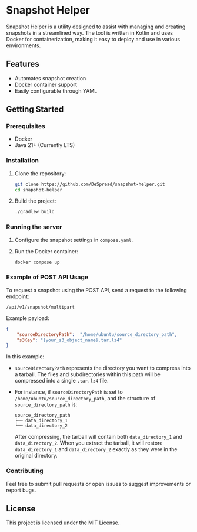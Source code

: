 # Snapshot Helper

Snapshot Helper is a utility designed to assist with managing and creating snapshots in a streamlined way.
The tool is written in Kotlin and uses Docker for containerization, making it easy to deploy and use in various environments.

## Features
- Automates snapshot creation
- Docker container support
- Easily configurable through YAML

## Getting Started

### Prerequisites
- Docker
- Java 21+ (Currently LTS)

### Installation
1. Clone the repository:
   ```bash
   git clone https://github.com/DeSpread/snapshot-helper.git
   cd snapshot-helper
   ```
2. Build the project:
   ```bash
   ./gradlew build
   ```

### Running the server

1. Configure the snapshot settings in `compose.yaml`.

2. Run the Docker container:
   ```bash
   docker compose up
   ```

### Example of POST API Usage

To request a snapshot using the POST API, send a request to the following endpoint:

`/api/v1/snapshot/multipart`

Example payload:

```json
{
    "sourceDirectoryPath":  "/home/ubuntu/source_directory_path",
    "s3Key": "{your_s3_object_name}.tar.lz4"
}
```

In this example:
- `sourceDirectoryPath` represents the directory you want to compress into a tarball. The files and subdirectories within this path will be compressed into a single `.tar.lz4` file.
- For instance, if `sourceDirectoryPath` is set to `/home/ubuntu/source_directory_path`, and the structure of `source_directory_path` is:

  ```
  source_directory_path
  ├── data_directory_1
  └── data_directory_2
  ```

  After compressing, the tarball will contain both `data_directory_1` and `data_directory_2`. When you extract the tarball, it will restore `data_directory_1` and `data_directory_2` exactly as they were in the original directory.

### Contributing
Feel free to submit pull requests or open issues to suggest improvements or report bugs.

## License
This project is licensed under the MIT License.